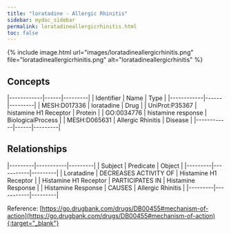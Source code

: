 ```yaml
---
title: "loratadine - Allergic Rhinitis"
sidebar: mydoc_sidebar
permalink: loratadineallergicrhinitis.html
toc: false 
---
```


{% include image.html url="images/loratadineallergicrhinitis.png" file="loratadineallergicrhinitis.png" alt="loratadineallergicrhinitis" %}

## Concepts

|------------|------|---------|
| Identifier | Name | Type    |
|------------|------|---------|
| MESH:D017336 | loratadine | Drug |
| UniProt:P35367 | histamine H1 Receptor | Protein |
| GO:0034776 | histamine response | BiologicalProcess |
| MESH:D065631 | Allergic Rhinitis | Disease |
|------------|------|---------|

## Relationships

|---------|-----------|---------|
| Subject | Predicate | Object  |
|---------|-----------|---------|
| Loratadine | DECREASES ACTIVITY OF | Histamine H1 Receptor |
| Histamine H1 Receptor | PARTICIPATES IN | Histamine Response |
| Histamine Response | CAUSES | Allergic Rhinitis |
|---------|-----------|---------|

Reference: [https://go.drugbank.com/drugs/DB00455#mechanism-of-action](https://go.drugbank.com/drugs/DB00455#mechanism-of-action){:target="_blank"}